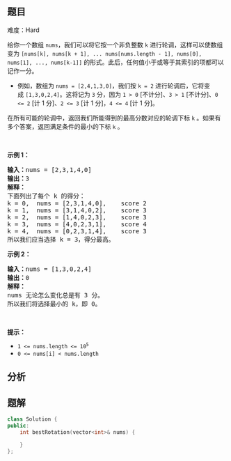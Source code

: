 
## 题目
难度：Hard
<p>给你一个数组&nbsp;<code>nums</code>，我们可以将它按一个非负整数 <code>k</code> 进行轮调，这样可以使数组变为&nbsp;<code>[nums[k], nums[k + 1], ... nums[nums.length - 1], nums[0], nums[1], ..., nums[k-1]]</code>&nbsp;的形式。此后，任何值小于或等于其索引的项都可以记作一分。</p>

<ul>
	<li>例如，数组为&nbsp;<code>nums = [2,4,1,3,0]</code>，我们按&nbsp;<code>k = 2</code>&nbsp;进行轮调后，它将变成&nbsp;<code>[1,3,0,2,4]</code>。这将记为 <code>3</code> 分，因为 <code>1 &gt; 0</code> [不计分]、<code>3 &gt; 1</code> [不计分]、<code>0 &lt;= 2</code> [计 1 分]、<code>2 &lt;= 3</code> [计 1 分]，<code>4 &lt;= 4</code> [计 1 分]。</li>
</ul>

<p>在所有可能的轮调中，返回我们所能得到的最高分数对应的轮调下标 <code>k</code> 。如果有多个答案，返回满足条件的最小的下标 <code>k</code> 。</p>

<p>&nbsp;</p>

<p><strong>示例 1：</strong></p>

<pre>
<strong>输入：</strong>nums = [2,3,1,4,0]
<strong>输出：</strong>3
<strong>解释：</strong>
下面列出了每个 k 的得分：
k = 0,  nums = [2,3,1,4,0],    score 2
k = 1,  nums = [3,1,4,0,2],    score 3
k = 2,  nums = [1,4,0,2,3],    score 3
k = 3,  nums = [4,0,2,3,1],    score 4
k = 4,  nums = [0,2,3,1,4],    score 3
所以我们应当选择&nbsp;k = 3，得分最高。</pre>

<p><strong>示例 2：</strong></p>

<pre>
<strong>输入：</strong>nums = [1,3,0,2,4]
<strong>输出：</strong>0
<strong>解释：</strong>
nums 无论怎么变化总是有 3 分。
所以我们将选择最小的 k，即 0。
</pre>

<p>&nbsp;</p>

<p><strong>提示：</strong></p>

<ul>
	<li><code>1 &lt;= nums.length &lt;= 10<sup>5</sup></code></li>
	<li><code>0 &lt;= nums[i] &lt; nums.length</code></li>
</ul>

## 分析

## 题解
```cpp
class Solution {
public:
    int bestRotation(vector<int>& nums) {

    }
};
```